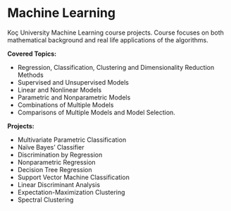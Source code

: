 # Machine Learning
Koç University Machine Learning course projects. Course focuses on both mathematical background and real life applications of the algorithms.
</br>

**Covered Topics:**
- Regression, Classification, Clustering and Dimensionality Reduction Methods
- Supervised and Unsupervised Models
- Linear and Nonlinear Models
- Parametric and Nonparametric Models
- Combinations of Multiple Models
- Comparisons of Multiple Models and Model Selection.

**Projects:**
- Multivariate Parametric Classification
- Naïve Bayes’ Classifier
- Discrimination by Regression
- Nonparametric Regression
- Decision Tree Regression
- Support Vector Machine Classification
- Linear Discriminant Analysis
- Expectation-Maximization Clustering
- Spectral Clustering
